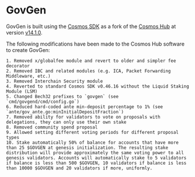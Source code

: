 # GovGen

GovGen is built using the [Cosmos SDK](https://github.com/cosmos/cosmos-sdk) as a fork of the
[Cosmos Hub](https://github.com/cosmos/gaia) at version [v14.1.0](https://github.com/cosmos/gaia/releases/tag/v14.1.0).

The following modifications have been made to the Cosmos Hub software to create GovGen:

    1. Removed x/globalfee module and revert to older and simpler fee decorator
    2. Removed IBC and related modules (e.g. ICA, Packet Forwarding Middleware, etc.)
    3. Removed Interchain Security module
    4. Reverted to standard Cosmos SDK v0.46.16 without the Liquid Staking Module (LSM)
    5. Changed Bech32 prefixes to `govgen` (see `cmd/govgend/cmd/config.go`)
    6. Reduced hard-coded ante min-deposit percentage to 1% (see `ante/gov_ante.go:minInitialDepositFraction`)
    7. Removed ability for validators to vote on proposals with delegations, they can only use their own stake
    8. Removed community spend proposal
    9. Allowed setting different voting periods for different proposal types
    10. Stake automatically 50% of balance for accounts that have more than 25 $GOVGEN at genesis initialization. The resulting stake distribution will provide approximately the same voting power to all genesis validators. Accounts will automatically stake to 5 validators if balance is less than 500 $GOVGEN, 10 validators if balance is less than 10000 $GOVGEN and 20 validators if more, uniformly.
   
